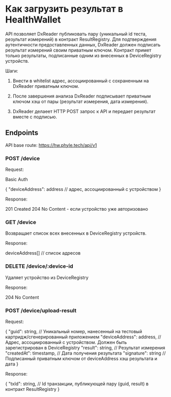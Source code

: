 # Как загрузить результат в HealthWallet

API позволяет DxReader публиковать пару (уникальный id теста, результат измерений) в контракт ResultRegistry. Для подтверждения аутентичности предоставленных данных, DxReader должен подписать результат измерений своим приватным ключом. Контракт примет только результаты, подписанные одним из внесенных в DeviceRegistry устройств.

Шаги:

1. Внести в whitelist адрес, ассоциированный с сохраненным на DxReader приватным ключом.

2. После завершения анализа DxReader подписывает приватным ключом хэш от пары (результат измерения, дата измерения).

3. DxReader делаеет HTTP POST запрос к API и передает результат вместе с подписью.

## Endpoints

API base route: https://hw.phyle.tech/api/v1

### POST /device

Request:

Basic Auth

{
  "deviceAddress": address // адрес, ассоциированный с устройством
}

Response:

201 Created
204 No Content - если устройство уже авторизовано

### GET /device

Возвращает список всех внесенных в DeviceRegistry устройств.

Response:

deviceAddress[] // список адресов

### DELETE /device/:device-id

Удаляет устройство из DeviceRegistry

Response:

204 No Content

### POST /device/upload-result

Request:

{
  "guid": string, // Уникальный номер, нанесенный на тестовый картридж/сгенерированный приложением
  "deviceAddress": address, // Адрес, ассоциированный с устройством. Должен быть зарегистрирован в DeviceRegistry
  "result": string, // Результат измерения
  "createdAt": timestamp, // Дата получения результата
  "signature": string // Подписанный приватным ключом от deviceAddress хэш результата и дата 
}

Response:

{
  "txId": string, // Id транзакции, публикующей пару (guid, result) в контракт ResultRegistry
}

